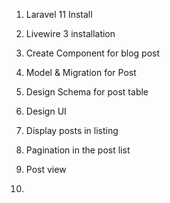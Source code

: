 1. Laravel 11 Install
2. Livewire 3 installation
3. Create Component for blog post
4. Model & Migration for Post
5. Design Schema for post table
6. Design UI
7. Display posts in listing




1. Pagination in the post list
2. Post view
3. 
